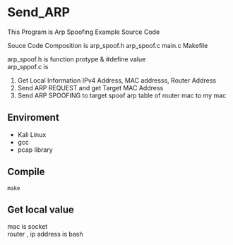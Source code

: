 # Send_ARP

This Program is Arp Spoofing Example Source Code    

Souce Code Composition is arp_spoof.h arp_spoof.c main.c Makefile     

arp_spoof.h is function protype & #define value    
arp_sppof.c is      
1. Get Local Information IPv4 Address, MAC addresss, Router Address    
2. Send ARP REQUEST and get Target MAC Address    
3. Send ARP SPOOFING to target spoof arp table of router mac to my mac     

## Enviroment
- Kali Linux     
- gcc     
- pcap library     

## Compile 
```
make
```
## Get local value

mac is socket   
router , ip address is bash


